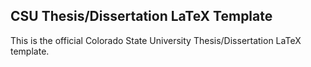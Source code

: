 ## CSU Thesis/Dissertation LaTeX Template

This is the official Colorado State University Thesis/Dissertation LaTeX template.
